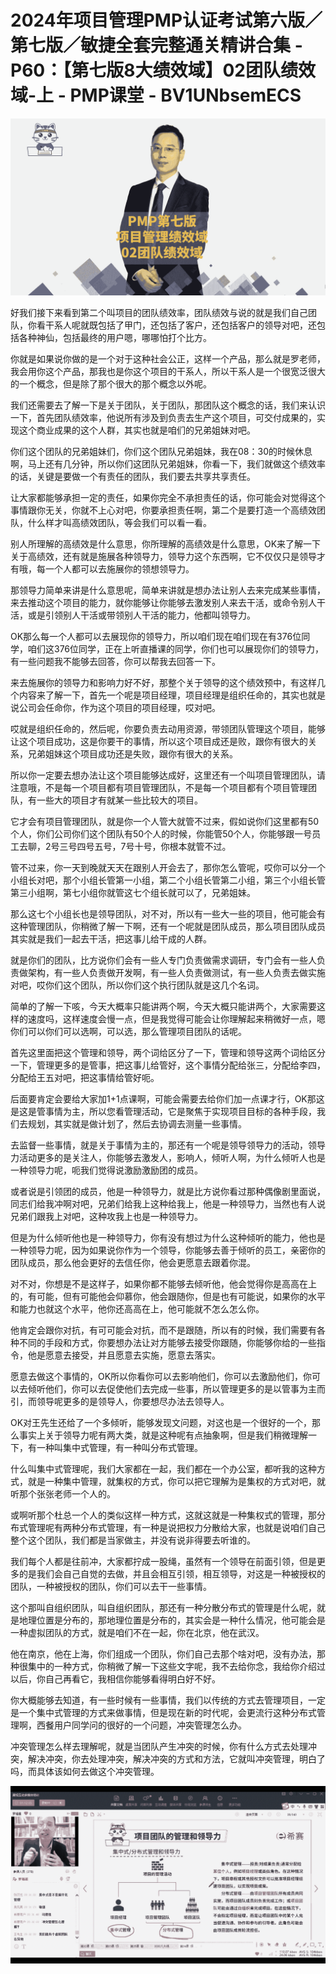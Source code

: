 # 2024年项目管理PMP认证考试第六版／第七版／敏捷全套完整通关精讲合集 - P60：【第七版8大绩效域】02团队绩效域-上 - PMP课堂 - BV1UNbsemECS

![](img/79d3eb257925f130f9e510370261bd07_0.png)

好我们接下来看到第二个叫项目的团队绩效率，团队绩效与说的就是我们自己团队，你看干系人呢就既包括了甲门，还包括了客户，还包括客户的领导对吧，还包括各种神仙，包括最终的用户嗯，哪哪怕打个比方。

你就是如果说你做的是一个对于这种社会公正，这样一个产品，那么就是罗老师，我会用你这个产品，那我也是你这个项目的干系人，所以干系人是一个很宽泛很大的一个概念，但是除了那个很大的那个概念以外呢。

我们还需要去了解一下是关于团队，关于团队，那团队这个概念的话，我们来认识一下，首先团队绩效率，他说所有涉及到负责去生产这个项目，可交付成果的，实现这个商业成果的这个人群，其实也就是咱们的兄弟姐妹对吧。

你们这个团队的兄弟姐妹们，你们这个团队兄弟姐妹，我在08：30的时候休息啊，马上还有几分钟，所以你们这团队兄弟姐妹，你看一下，我们就做这个绩效率的话，关键是要做一个有责任的团队，我们要去共享共享责任。

让大家都能够承担一定的责任，如果你完全不承担责任的话，你可能会对觉得这个事情跟你无关，你就不上心对吧，你要承担责任啊，第二个是要打造一个高绩效团队，什么样才叫高绩效团队，等会我们可以看一看。

别人所理解的高绩效是什么意思，你所理解的高绩效是什么意思，OK来了解一下关于高绩效，还有就是施展各种领导力，领导力这个东西啊，它不仅仅只是领导才有哦，每一个人都可以去施展你的领想领导力。

那领导力简单来讲是什么意思呢，简单来讲就是想办法让别人去来完成某些事情，来去推动这个项目的能力，就你能够让你能够去激发别人来去干活，或命令别人干活，或是引领别人干活或带领别人干活的能力，他都叫领导力。

OK那么每一个人都可以去展现你的领导力，所以咱们现在咱们现在有376位同学，咱们这376位同学，正在上听直播课的同学，你们也可以展现你们的领导力，有一些问题我不能够去回答，你可以帮我去回答一下。

来去施展你的领导力和影响力好不好，那整个关于领导的这个绩效预中，有这样几个内容来了解一下，首先一个呢是项目经理，项目经理是组织任命的，其实也就是说公司会任命你，作为这个项目的项目经理，哎对吧。

哎就是组织任命的，然后呢，你要负责去动用资源，带领团队管理这个项目，能够让这个项目成功，这是你要干的事情，所以这个项目成还是败，跟你有很大的关系，兄弟姐妹这个项目成功还是失败，跟你有很大的关系。

所以你一定要去想办法让这个项目能够达成好，这里还有一个叫项目管理团队，请注意哦，不是每一个项目都有项目管理团队，不是每一个项目都有个项目管理团队，有一些大的项目才有就某一些比较大的项目。

它才会有项目管理团队，就是你一个人管大就管不过来，假如说你们这里都有50个人，你们公司你们这个团队有50个人的时候，你能管50个人，你能够跟一号员工去聊，2号三号四号五号，7号十号，你根本就管不过。

管不过来，你一天到晚就天天在跟别人开会去了，那你怎么管呢，哎你可以分一个小组长对吧，那个小组长管第一小组，第二个小组长管第二小组，第三个小组长管第三小组啊，第七小组你就管这七个组长就可以了，兄弟姐妹。

那么这七个小组长也是领导团队，对不对，所以有一些大一些的项目，他可能会有这种管理团队，你稍微了解一下啊，还有一个呢就是团队成员，那么项目团队成员其实就是我们一起去干活，把这事儿给干成的人群。

就是你们的团队，比方说你们会有一些人专门负责做需求调研，专门会有一些人负责做架构，有一些人负责做开发啊，有一些人负责做测试，有一些人负责去做实施对吧，哎你们这个团队，所以你们这个执行团队就是这几个名词。

简单的了解一下咳，今天大概率只能讲两个啊，今天大概只能讲两个，大家需要这样的速度吗，这样速度会慢一点，但是我觉得可能会让你理解起来稍微好一点，嗯你们可以你们可以选啊，可以选，那么管理项目团队的话呢。

首先这里面把这个管理和领导，两个词给区分了一下，管理和领导这两个词给区分一下，管理更多的是管事，把这事儿给管好，这个事情分配给张三，分配给李四，分配给王五对吧，把这事情给管好呃。

后面要肯定会要给大家加1+1点课啊，可能会需要去给你们加一点课才行，OK那这是这是管事情为主，所以您看管理活动，它是聚焦于实现项目目标的各种手段，我们去规划，其实就是做计划了，然后去协调去测量一些事情。

去监督一些事情，就是关于事情为主的，那还有一个呢是领导领导力的活动，领导力活动更多的是关注人，你能够去激发人，影响人，倾听人啊，为什么倾听人也是一种领导力呢，呃我们觉得说激励激励团的成员。

或者说是引领团的成员，他是一种领导力，就是比方说你看过那种偶像剧里面说，同志们给我冲啊对吧，兄弟们给我上这种给我上，他是一种领导力，当然也有人说兄弟们跟我上对吧，这种攻我上也是一种领导力。

但是为什么倾听他也是一种领导力，你有没有想过为什么这种倾听的能力，他也是一种领导力呢，因为如果说你作为一个领导，你能够去善于倾听的员工，亲密你的团队成员，那么他会更好的去信任你，他会更愿意去跟着你混。

对不对，你想是不是这样子，如果你都不能够去倾听他，他会觉得你是高高在上的，有可能，但有可能他会仰慕你，他会跟随你，但是也有可能说，如果你的水平和能力也就这个水平，他你还高高在上，他可能就不怎么怎么你。

他肯定会跟你对抗，有可可能会对抗，而不是跟随，所以有的时候，我们需要有各种不同的手段和方式，你要想办法让对方能够去接受你跟随，你能够你给的一些指令，他是愿意去接受，并且愿意去实施，愿意去落实。

愿意去做这个事情的，OK所以你看你可以去影响他们，你可以去激励他们，你可以去倾听他们，你可以去促使他们去完成一些事，所以管理更多的是以管事为主而引，而领导呢更多的是领导人，你要想尽办法去领导人。

OK对王先生还给了一个多倾听，能够发现文问题，对这也是一个很好的一个，那么事实上关于领导力呢有两大类，就是这种呢有点抽象啊，但是我们稍微理解一下，有一种叫集中式管理，有一种叫分布式管理。

什么叫集中式管理呢，我们大家都在一起，我们都在一个办公室，都听我的这种方式，就是一种集中管理，就集权的方式，你可以把它理解为是集权的方式对吧，就听那个张张老师一个人的。

或啊听那个杜总一个人的类似这样一种方式，这就这就是一种集权式的管理，那分布式管理呢有两种分布式管理，有一种是说把权力分散给大家，也就是说咱们自己整个这个团队，我们都是当家做主，并没有说非得要去听谁的。

我们每个人都是往前冲，大家都拧成一股绳，虽然有一个领导在前面引领，但是更多的是我们会自己自觉的去做，并且会相互引领，相互领导，对这是一种被授权的团队，一种被授权的团队，你们可以去干一些事情。

这个那叫自组织团队，叫自组织团队，那还有一种分散分布式的管理是什么呢，就是地理位置是分布的，那地理位置是分布的，其实会是一种什么情况，他可能会是一种虚拟团队的方式，就是咱们不在一起，你在北京，他在武汉。

他在南京，他在上海，你们组成一个团队，你们自己去那个啥对吧，没有办法，那种很集中的一种方式，你稍微了解一下这些文字呢，我不去给你念，我给你介绍过以后，你自己再看它，我相信你能够看得明白好不好。

你大概能够去知道，有一些时候有一些事情，我们以传统的方式去管理项目，一定是一个集中式管理的方式来做事情，但是现在新的时代呢，会更流行这种分布式管理啊，西餐用户同学问的很好的一个问题，冲突管理怎么办。

冲突管理怎么样去理解呢，就是当团队产生冲突的时候，你有什么方式去处理冲突，解决冲突，你去处理冲突，解决冲突的方式和方法，它就叫冲突管理，明白了吗，而具体该如何去做这个冲突管理。



![](img/79d3eb257925f130f9e510370261bd07_2.png)